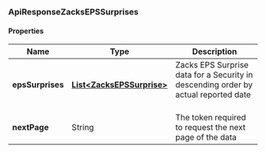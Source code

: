 
[//]: # (CLASS:ApiResponseZacksEPSSurprises)

[//]: # (KIND:object)

### ApiResponseZacksEPSSurprises

#### Properties

[//]: # (START_DEFINITION)

Name | Type | Description
------------ | ------------- | -------------
**epsSurprises** | [**List&lt;ZacksEPSSurprise&gt;**](ZacksEPSSurprise.md) | Zacks EPS Surprise data for a Security in descending order by actual reported date &nbsp;
**nextPage** | String | The token required to request the next page of the data &nbsp;

[//]: # (END_DEFINITION)


[//]: # (CONTAINED_CLASS:ZacksEPSSurprise)





